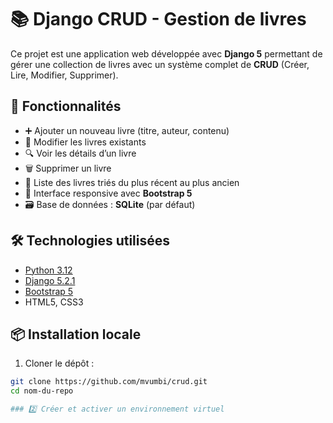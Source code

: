 # 📚 Django CRUD - Gestion de livres

Ce projet est une application web développée avec **Django 5** permettant de gérer une collection de livres avec un système complet de **CRUD** (Créer, Lire, Modifier, Supprimer).

## 🚀 Fonctionnalités

- ➕ Ajouter un nouveau livre (titre, auteur, contenu)
- 📝 Modifier les livres existants
- 🔍 Voir les détails d’un livre
- 🗑 Supprimer un livre
- 📃 Liste des livres triés du plus récent au plus ancien
- 🎨 Interface responsive avec **Bootstrap 5**
- 🗃 Base de données : **SQLite** (par défaut)

## 🛠 Technologies utilisées

- [Python 3.12](https://www.python.org/)
- [Django 5.2.1](https://www.djangoproject.com/)
- [Bootstrap 5](https://getbootstrap.com/)
- HTML5, CSS3

## 📦 Installation locale

1. Cloner le dépôt :

```bash
git clone https://github.com/mvumbi/crud.git
cd nom-du-repo

### 2️⃣ Créer et activer un environnement virtuel  
